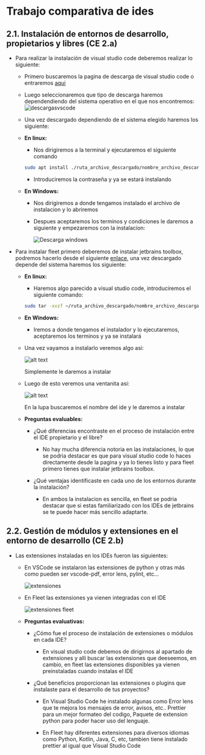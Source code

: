 # Trabajo comparativa de ides

## 2.1. Instalación de entornos de desarrollo, propietarios y libres (CE 2.a)

- Para realizar la instalación de visual studio code deberemos realizar lo siguiente:

    - Primero buscaremos la pagina de descarga de visual studio code o entraremos [aqui](https://code.visualstudio.com/Download)
    - Luego seleccionaremos que tipo de descarga haremos dependendiendo del sistema operativo en el que nos encontremos:
        ![descargasvscode](assets/descargasvscode.png)

    - Una vez descargado dependiendo de el sistema elegido haremos los siguiente:
    - **En linux:**
        - Nos dirigiremos a la terminal y ejecutaremos el siguiente comando
        ```bash
        sudo apt install ./ruta_archivo_descargado/nombre_archivo_descargado
        ```
        - Introduciremos la contraseña y ya se estará instalando

    - **En Windows:**
        - Nos dirigiremos a donde tengamos instalado el archivo de instalacion y lo abriremos
        - Despues aceptaremos los terminos y condiciones le daremos a siguiente y empezaremos con la instalacion:

            ![Descarga windows](assets/descargaWindows.png)

- Para instalar fleet primero deberemos de instalar jetbrains toolbox, podremos hacerlo desde el siguiente [enlace](https://www.jetbrains.com/es-es/toolbox-app/), una vez descargado depende del sistema haremos los siguiente:

    - **En linux:**

        - Haremos algo parecido a visual studio code, introduciremos el siguiente comando:
        ```bash
        sudo tar -xvzf ~/ruta_archivo_descargado/nombre_archivo_descargado
        ```

    - **En Windows:**

        - Iremos a donde tengamos el instalador y lo ejecutaremos, aceptaremos los terminos y ya se instalará

    - Una vez vayamos a instalarlo veremos algo asi:

        ![alt text](assets/instalacionJet.png)
        
        Simplemente le daremos a instalar

    - Luego de esto veremos una ventanita asi:
    
        ![alt text](assets/toolbox.png)

        En la lupa buscaremos el nombre del ide y le daremos a instalar

    - **Preguntas evaluables:**

        - ¿Qué diferencias encontraste en el proceso de instalación entre el IDE propietario y el libre?

            - No hay mucha diferencia notoria en las instalaciones, lo que se podria destacar es que para visual studio code lo haces directamente desde la pagina y ya lo tienes listo y para fleet primero tienes que instalar jetbrains toolbox.

        - ¿Qué ventajas identificaste en cada uno de los entornos durante la instalación?

            - En ambos la instalacion es sencilla, en fleet se podria destacar que si estas familiarizado con los IDEs de jetbrains se te puede hacer más sencillo adaptarte.

## 2.2. Gestión de módulos y extensiones en el entorno de desarrollo (CE 2.b)

- Las extensiones instaladas en los IDEs fueron las siguientes:

    - En VSCode se instalaron las extensiones de python y otras más como pueden ser vscode-pdf, error lens, pylint, etc...

        ![extensiones](assets/vscodeextensiones.png)

    - En Fleet las extensiones ya vienen integradas con el IDE

        ![extensiones fleet](assets/extensionesFleet.png)


    - **Preguntas evaluativas:**

        - ¿Cómo fue el proceso de instalación de extensiones o módulos en cada IDE?

            - En visual studio code debemos de dirigirnos al apartado de extensiones y alli buscar las extensiones que deeseemos, en cambio, en fleet las extensiones disponibles ya vienen preinstaladas cuando instalas el IDE

        - ¿Qué beneficios proporcionan las extensiones o plugins que instalaste para el desarrollo de tus proyectos?

            - En Visual Studio Code he instalado algunas como Error lens que te mejora los mensajes de error, avisos, etc.. Prettier para un mejor formateo del codigo, Paquete de extension python para poder hacer uso del lenguaje.

            - En Fleet hay diferentes extensiones para diversos idiomas como Python, Kotlin, Java, C, etc, tambien tiene instalado prettier al igual que Visual Studio Code
